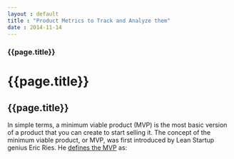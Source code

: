 ```yaml
---
layout : default
title : "Product Metrics to Track and Analyze them"
date : 2014-11-14
---
```


<link href="https://fonts.googleapis.com/css2?family=Barlow:wght@400;500;600;700&display=swap" rel="stylesheet">
<link rel="stylesheet" href="{{ '/assets/css/screen.css' | relative_url }}">

### {{page.title}}
# {{page.title}}
## {{page.title}}
In simple terms, a minimum viable product (MVP) is the most basic version of a product that you can create to start selling it. The concept of the minimum viable product, or MVP, was first introduced by Lean Startup genius Eric Ries. He <ins>defines the MVP</ins> as:
